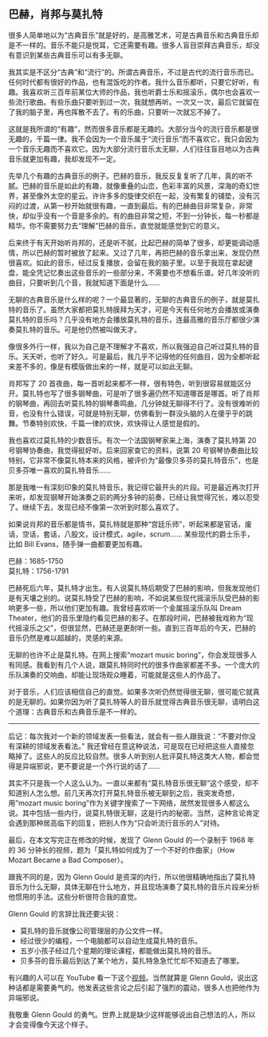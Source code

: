 <div class="inner">
<h2>巴赫，肖邦与莫扎特</h2>
<p>很多人简单地以为“古典音乐”就是好的，是高雅艺术，可是古典音乐和古典音乐却是不一样的。音乐不能只是悦耳，它还需要有趣。很多人盲目崇拜古典音乐，却没有意识到某些古典音乐可以有多无聊。</p>
<p>我其实是不区分“古典”和“流行”的。所谓古典音乐，不过是古代的流行音乐而已。任何时代都有很好的作品，也有混饭吃的作者。我什么音乐都听，只要它好听，有趣。我喜欢听三百年前某位大师的作品，我也听爵士乐和摇滚乐，偶尔也会喜欢一些流行歌曲。有些乐曲只要听到过一次，我就想再听。一次又一次，最后它就留在了我的脑子里，再也挥散不去了。有的乐曲，只要听一次就忘不掉了。</p>
<p>这就是我所谓的“有趣”，然而很多音乐都是无趣的。大部分当今的流行音乐都是很无趣的，千篇一律。我不会因为一个音乐属于“流行音乐”而不喜欢它，我只会因为一个音乐无趣而不喜欢它。因为大部分流行音乐太无聊，人们往往盲目地以为古典音乐就更加有趣，我却发现不一定。</p>
<p>先举几个有趣的古典音乐的例子。巴赫的音乐，我反反复复听了几年，真的听不腻。巴赫的音乐是如此的有趣，就像重叠的山峦，色彩丰富的风景，深海的奇幻世界，甚至像外太空的星云。许许多多的旋律交织在一起，没有繁复的铺垫，没有沉闷的过渡，从第一秒开始就很有趣，一直到最后。有的巴赫曲目非常复杂，非常快，却似乎没有一个音是多余的。有的曲目非常之短，不到一分钟长，每一秒都是精华。你不需要努力去“理解”巴赫的音乐，直觉就能感觉到它的意义。</p>
<p>后来终于有天开始听肖邦的，还是听不腻，比起巴赫的简单了很多，却更能调动感情，所以巴赫的暂时被放了起来。又过了几年，再把巴赫的音乐拿出来，发现仍然很喜欢。如此的音乐，经过反复播放，会留在我的脑子里。以至于我现在拿起键盘，能全凭记忆奏出这些音乐的一些部分来，不需要也不想看乐谱。好几年没听的曲目，只要听到几个音，我就知道下面是什么……</p>
<p>无聊的古典音乐是什么样的呢？一个最显著的，无聊的古典音乐的例子，就是莫扎特的音乐了。虽然大家都把莫扎特膜拜为天才，可是今天有任何地方会播放或演奏莫扎特的音乐吗？几乎没有地方会播放莫扎特的音乐，连最高雅的音乐厅都很少演奏莫扎特的音乐。可是他仍然被叫做天才。</p>
<p>像很多外行一样，我以为自己是不理解才不喜欢，所以我强迫自己听过莫扎特的音乐。天天听，也听了好久。可是最后，我几乎不记得他的任何曲目，因为全都听起来差不多的，像是有模版做出来的一样，就是可以如此无聊。</p>
<p>肖邦写了 20 首夜曲，每一首听起来都不一样，很有特色，听到很容易就能区分开。莫扎特也写了很多钢琴曲，可是听了很多遍仍然不知道哪首是哪首。听了肖邦的钢琴曲，再回去听莫扎特的钢琴奏鸣曲，几分钟就无聊得不行了。没有很难听的音，也没有什么错误，可就是特别无聊，仿佛看到一群没头脑的人在傻乎乎的跳舞。节奏特别欢快，千篇一律的欢快，欢快得让人感觉是假的。</p>
<p>我也喜欢过莫扎特的少数音乐。有次一个法国钢琴家来上海，演奏了莫扎特第 20 号钢琴协奏曲，我觉得挺好听。后来回家查它的资料，说第 20 号钢琴协奏曲比较特别，它非常不像莫扎特本来的风格，被评价为“最像贝多芬的莫扎特音乐”，也是贝多芬唯一喜欢的莫扎特音乐……</p>
<p>那是我唯一有深刻印象的莫扎特音乐，我记得它最开头的片段。可是最近再次打开来听，却发现钢琴开始演奏之前的两分多钟的前奏，已经让我觉得冗长，难以忍受了。继续下去，发现已经不像第一次听到时那么喜欢了。</p>
<p>如果说肖邦的音乐都是情书，莫扎特就是那种“宫廷乐师”，听起来都是官话，废话，空话，套话，八股文，设计模式，agile，scrum…… 某些现代的爵士乐手，比如 Bill Evans，随手弹一曲都要更加有趣。</p>
<p>巴赫：1685-1750 <br />
莫扎特：1756-1791</p>
<p>巴赫死后六年，莫扎特才出生。有人说莫扎特后期受了巴赫的影响，但我发现他们是有天壤之别的。说莫扎特受了巴赫的影响，不如说某些现代摇滚乐队受巴赫的影响更多一些，所以他们更加有趣。我曾经喜欢听一个金属摇滚乐队叫 Dream Theater，他们的音乐里隐约看见巴赫的影子。在那段时间，巴赫被我戏称为“现代摇滚乐之父”，但很显然，巴赫还是更耐听一些。直到三百年后的今天，巴赫的音乐仍然是难以超越的，灵感的来源。</p>
<p>无聊的也许不止是莫扎特。在网上搜索“mozart music boring”，你会发现很多人有同感。我看到有几个人说，跟莫扎特同时代的很多作曲家都差不多。一个庞大的乐队演奏的交响曲，却能让现场观众睡着，可能就是这些人的作品了。</p>
<p>对于音乐，人们应该相信自己的直觉。如果多次听仍然觉得很无聊，很可能它就真的是无聊的。如果你因为听了莫扎特等人的音乐就觉得古典音乐很无聊，请明白这个道理：古典音乐和古典音乐是不一样的。</p>
<hr />
<p>后记：每次我对一个新的领域发表一些看法，就会有一些人跟我说：“不要对你没有深耕的领域发表看法。” 我还曾经在意这种说法，可是现在已经把这些人直接忽略掉了。这些人的反应比较自然。很多人听到别人批评莫扎特这类大人物，都会觉得是异端邪说，更不要说是一个外行说的话了……</p>
<p>其实不只是我一个人这么认为。一直以来都有“莫扎特音乐很无聊”这个感受，却不知道别人怎么想。前几天再次打开莫扎特音乐被无聊到之后，我突发奇想，用”mozart music boring”作为关键字搜索了一下网络，居然发现很多人都这么说。其中包括一些内行，说莫扎特很无聊，这是行内的秘密。当然，这种言论肯定会遇到那种居高临下的回复，把别人作为“只会听流行音乐的人”对待。</p>
<p>最后，在本文写完正在修改的时候，发现了 Glenn Gould 的一个录制于 1968 年的 36 分钟长的视频，题为「莫扎特如何成为了一个不好的作曲家」（How Mozart Became a Bad Composer）。</p>
<p>跟我不同的是，因为 Glenn Gould 是资深的内行，所以他很精确地指出了莫扎特音乐为什么无聊，具体无聊在什么地方，并且现场演奏了莫扎特的音乐片段来分析他惯用的手法。这些分析很符合我的直觉。</p>
<p>Glenn Gould 的言辞比我还要尖锐：</p>
<ul>
<li>莫扎特的音乐就像公司管理层的办公文件一样。</li>
<li>经过很少的编程，一个电脑都可以自动生成莫扎特的音乐。</li>
<li>五岁小孩子经过几个星期的理论课程，都能做出莫扎特的音乐。</li>
<li>贝多芬的音乐最后到达了某个地方，莫扎特急急忙忙却不知道去了哪里。</li>
</ul>
<p>有兴趣的人可以在 YouTube 看一下这个<a href="https://youtu.be/1pR74rorRxs">视频</a>。当然就算是 Glenn Gould，说出这种话都是需要勇气的。他发表这些言论之后引起了强烈的震动，很多人也把他作为异端邪说。</p>
<p>我敬重 Glenn Gould 的勇气。世界上就是缺少这样能够说出自己想法的人，所以才会变得像今天这个样子。</p>
</div>
<!--
<div class="ad-banner" style="margin-top: 5px">
<script async src="//pagead2.googlesyndication.com/pagead/js/adsbygoogle.js"></script>
<ins class="adsbygoogle"
                    style="display:inline-block;width:100%;height:90px"
                    data-ad-client="ca-pub-1331524016319584"
                    data-ad-slot="6657867155"></ins>
<script>(adsbygoogle = window.adsbygoogle || []).push({});</script>
</div>
<script data-ad-client="ca-pub-1331524016319584" async
            src="https://pagead2.googlesyndication.com/pagead/js/adsbygoogle.js">
</script>
        -->
    